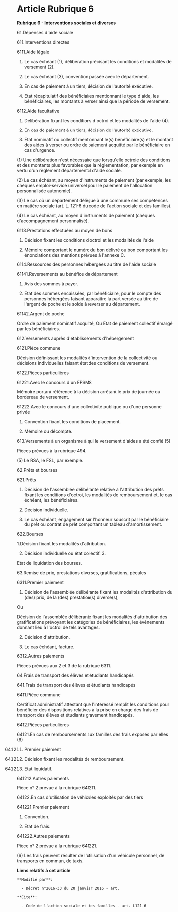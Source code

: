 # Article Rubrique 6

**Rubrique 6 - Interventions sociales et diverses**

61.Dépenses d'aide sociale

611.Interventions directes

6111.Aide légale

1. Le cas échéant (1), délibération précisant les conditions et modalités de versement (2).

2. Le cas échéant (3), convention passée avec le département.

3. En cas de paiement à un tiers, décision de l'autorité exécutive.

4. Etat récapitulatif des bénéficiaires mentionnant le type d'aide, les bénéficiaires, les montants à verser ainsi que la
période de versement.

6112.Aide facultative

1. Délibération fixant les conditions d'octroi et les modalités de l'aide (4).

2. En cas de paiement à un tiers, décision de l'autorité exécutive.

3. Etat nominatif ou collectif mentionnant le(s) bénéficiaire(s) et le montant des aides à verser ou ordre de paiement
acquitté par le bénéficiaire en cas d'urgence.

(1) Une délibération n'est nécessaire que lorsqu'elle octroie des conditions et des montants plus favorables que la
réglementation, par exemple en vertu d'un règlement départemental d'aide sociale.

(2) Le cas échéant, au moyen d'instruments de paiement (par exemple, les chèques emploi-service universel pour le paiement de
l'allocation personnalisée autonomie).

(3) Le cas où un département délègue à une commune ses compétences en matière sociale (art. L. 121-6 du code de l'action
sociale et des familles).

(4) Le cas échéant, au moyen d'instruments de paiement (chèques d'accompagnement personnalisé).

6113.Prestations effectuées au moyen de bons

1. Décision fixant les conditions d'octroi et les modalités de l'aide

2. Mémoire comportant le numéro du bon délivré ou bon comportant les énonciations des mentions prévues à l'annexe C.

6114.Ressources des personnes hébergées au titre de l'aide sociale

61141.Reversements au bénéfice du département

1. Avis des sommes à payer. 

2. Etat des sommes encaissées, par bénéficiaire, pour le compte des personnes hébergées faisant apparaître la part versée au
titre de l'argent de poche et le solde à reverser au département.

61142.Argent de poche

Ordre de paiement nominatif acquitté, Ou Etat de paiement collectif émargé par les bénéficiaires.

612.Versements auprès d'établissements d'hébergement

6121.Pièce commune

Décision définissant les modalités d'intervention de la collectivité ou décisions individuelles faisant état des conditions
de versement.

6122.Pièces particulières

61221.Avec le concours d'un EPSMS

Mémoire portant référence à la décision arrêtant le prix de journée ou bordereau de versement.

61222.Avec le concours d'une collectivité publique ou d'une personne privée

1. Convention fixant les conditions de placement.

2. Mémoire ou décompte.

613.Versements à un organisme à qui le versement d'aides a été confié (5)

Pièces prévues à la rubrique 494.

(5) Le RSA, le FSL, par exemple.

62.Prêts et bourses 

621.Prêts

1. Décision de l'assemblée délibérante relative à l'attribution des prêts fixant les conditions d'octroi, les modalités de
remboursement et, le cas échéant, les bénéficiaires. 

2. Décision individuelle. 

3. Le cas échéant, engagement sur l'honneur souscrit par le bénéficiaire du prêt ou contrat de prêt comportant un tableau
d'amortissement.

622.Bourses

1.Décision fixant les modalités d'attribution. 

2. Décision individuelle ou état collectif. 3. 

Etat de liquidation des bourses.

63.Remise de prix, prestations diverses, gratifications, pécules

6311.Premier paiement

1. Décision de l'assemblée délibérante fixant les modalités d'attribution du (des) prix, de la (des) prestation(s)
diverse(s), 

Ou 

Décision de l'assemblée délibérante fixant les modalités d'attribution des gratifications prévoyant les catégories de
bénéficiaires, les événements donnant lieu à l'octroi de tels avantages. 

2. Décision d'attribution. 

3. Le cas échéant, facture.

6312.Autres paiements

Pièces prévues aux 2 et 3 de la rubrique 6311.

64.Frais de transport des élèves et étudiants handicapés

641.Frais de transport des élèves et étudiants handicapés

6411.Pièce commune

Certificat administratif attestant que l'intéressé remplit les conditions pour bénéficier des dispositions relatives à la
prise en charge des frais de transport des élèves et étudiants gravement handicapés.

6412.Pièces particulières

64121.En cas de remboursements aux familles des frais exposés par elles (6)

641211. Premier paiement

1. Décision fixant les modalités de remboursement. 

2. Etat liquidatif.

641212.Autres paiements

Pièce n° 2 prévue à la rubrique 641211.

64122.En cas d'utilisation de véhicules exploités par des tiers

641221.Premier paiement

1. Convention. 

2. Etat de frais.

641222.Autres paiements

Pièce n° 2 prévue à la rubrique 641221.

(6) Les frais peuvent résulter de l'utilisation d'un véhicule personnel, de transports en commun, de taxis.

**Liens relatifs à cet article**

	**Modifié par**:

	  - Décret n°2016-33 du 20 janvier 2016 - art.

	**Cite**:

	  - Code de l'action sociale et des familles - art. L121-6
